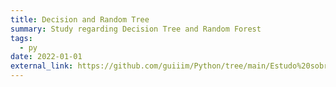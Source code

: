 ```yaml
---
title: Decision and Random Tree
summary: Study regarding Decision Tree and Random Forest
tags:
  - py
date: 2022-01-01
external_link: https://github.com/guiiim/Python/tree/main/Estudo%20sobre%20Decision%20Tree%20e%20Random%20Forest
---
```

